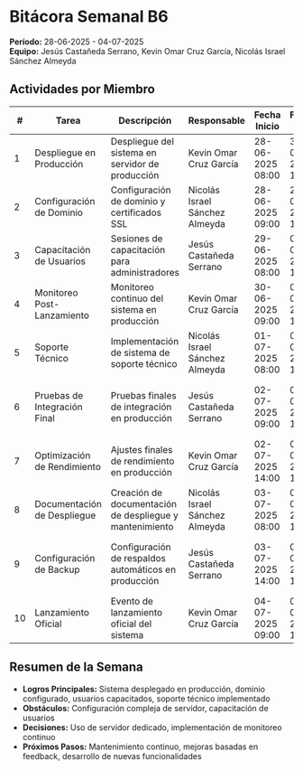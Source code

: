 # Bitácora Semanal B6
**Período:** 28-06-2025 - 04-07-2025  
**Equipo:** Jesús Castañeda Serrano, Kevin Omar Cruz García, Nicolás Israel Sánchez Almeyda

## Actividades por Miembro

| # | Tarea | Descripción | Responsable | Fecha Inicio | Fecha Fin | Evidencias | Observaciones |
|---|-------|-------------|-------------|--------------|-----------|------------|---------------|
| 1 | Despliegue en Producción | Despliegue del sistema en servidor de producción | Kevin Omar Cruz García | 28-06-2025 08:00 | 30-06-2025 17:00 | servidor configurado, aplicación desplegada | Sistema funcionando en producción |
| 2 | Configuración de Dominio | Configuración de dominio y certificados SSL | Nicolás Israel Sánchez Almeyda | 28-06-2025 09:00 | 29-06-2025 16:00 | dominio configurado, SSL activo | Sitio web accesible públicamente |
| 3 | Capacitación de Usuarios | Sesiones de capacitación para administradores | Jesús Castañeda Serrano | 29-06-2025 08:00 | 02-07-2025 15:00 | manuales de capacitación, sesiones grabadas | Usuarios capacitados en el sistema |
| 4 | Monitoreo Post-Lanzamiento | Monitoreo continuo del sistema en producción | Kevin Omar Cruz García | 30-06-2025 09:00 | 03-07-2025 14:00 | herramientas de monitoreo, alertas configuradas | Sistema monitoreado 24/7 |
| 5 | Soporte Técnico | Implementación de sistema de soporte técnico | Nicolás Israel Sánchez Almeyda | 01-07-2025 08:00 | 03-07-2025 17:00 | sistema de tickets, documentación de soporte | Soporte técnico operativo |
| 6 | Pruebas de Integración Final | Pruebas finales de integración en producción | Jesús Castañeda Serrano | 02-07-2025 09:00 | 04-07-2025 12:00 | reporte de pruebas finales, validación completa | Sistema validado en producción |
| 7 | Optimización de Rendimiento | Ajustes finales de rendimiento en producción | Kevin Omar Cruz García | 02-07-2025 14:00 | 04-07-2025 16:00 | optimizaciones aplicadas, métricas mejoradas | Rendimiento optimizado en producción |
| 8 | Documentación de Despliegue | Creación de documentación de despliegue y mantenimiento | Nicolás Israel Sánchez Almeyda | 03-07-2025 08:00 | 04-07-2025 18:00 | guías de mantenimiento, procedimientos | Documentación de mantenimiento completa |
| 9 | Configuración de Backup | Configuración de respaldos automáticos en producción | Jesús Castañeda Serrano | 03-07-2025 14:00 | 04-07-2025 19:00 | backup automático configurado, pruebas de restauración | Sistema de backup operativo |
| 10 | Lanzamiento Oficial | Evento de lanzamiento oficial del sistema | Kevin Omar Cruz García | 04-07-2025 09:00 | 04-07-2025 17:00 | evento de lanzamiento, presentación oficial | Sistema lanzado oficialmente |

## Resumen de la Semana
- **Logros Principales:** Sistema desplegado en producción, dominio configurado, usuarios capacitados, soporte técnico implementado
- **Obstáculos:** Configuración compleja de servidor, capacitación de usuarios
- **Decisiones:** Uso de servidor dedicado, implementación de monitoreo continuo
- **Próximos Pasos:** Mantenimiento continuo, mejoras basadas en feedback, desarrollo de nuevas funcionalidades 